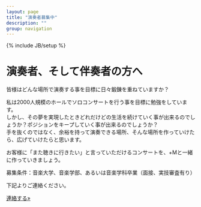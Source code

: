 ```yaml
---
layout: page
title: "演奏者募集中"
description: ""
group: navigation
---
```

{% include JB/setup %}
# 演奏者、そして伴奏者の方へ

皆様はどんな場所で演奏する事を目標に日々鍛錬を重ねていますか？

私は2000人規模のホールでソロコンサートを行う事を目標に勉強をしています。  
しかし、その夢を実現したときどれだけどの生活を続けていく事が出来るのでしょうか？ポジションをキープしていく事が出来るのでしょうか？  
手を抜くのではなく、余裕を持って演奏できる場所、そんな場所を作っていけたら、広げていけたらと思います。 
 
お客様に「また聴きに行きたい」と言っていただけるコンサートを、+Mと一緒に作っていきましょう。

募集条件：音楽大学、音楽学部、あるいは音楽学科卒業（面接、実技審査有り）

下記よりご連絡ください。

<p><a class="btn btn-default" href="{{ post.url | prepend: site.baseurl }}/contact.html" role="button">連絡する»</a></p>